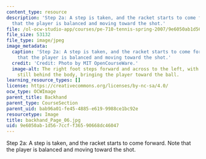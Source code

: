 ```yaml
---
content_type: resource
description: 'Step 2a: A step is taken, and the racket starts to come forward. Note
  that the player is balanced and moving toward the shot.'
file: /ol-ocw-studio-app/courses/pe-710-tennis-spring-2007/9e6050ab1d567ccff36590668dc46047_backhand_Page_06.jpg
file_size: 53132
file_type: image/jpeg
image_metadata:
  caption: 'Step 2a: A step is taken, and the racket starts to come forward. Note
    that the player is balanced and moving toward the shot.'
  credit: 'Credit: Photo by MIT OpenCourseWare.'
  image-alt: The right foot steps forward and across to the left, with the racket
    still behind the body, bringing the player toward the ball.
learning_resource_types: []
license: https://creativecommons.org/licenses/by-nc-sa/4.0/
ocw_type: OCWImage
parent_title: Backhand
parent_type: CourseSection
parent_uid: bab96a01-fe45-4885-e619-9988ce1bc92e
resourcetype: Image
title: backhand_Page_06.jpg
uid: 9e6050ab-1d56-7ccf-f365-90668dc46047
---
```

Step 2a: A step is taken, and the racket starts to come forward. Note that the player is balanced and moving toward the shot.